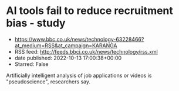 # AI tools fail to reduce recruitment bias - study
 - https://www.bbc.co.uk/news/technology-63228466?at_medium=RSS&at_campaign=KARANGA
 - RSS feed: http://feeds.bbci.co.uk/news/technology/rss.xml
 - date published: 2022-10-13 17:00:38+00:00
 - Starred: False

Artificially intelligent analysis of job applications or videos is "pseudoscience", researchers say.
